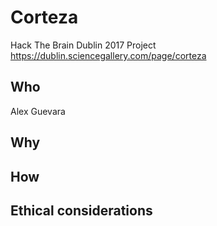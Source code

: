 # Corteza
Hack The Brain Dublin 2017 Project
https://dublin.sciencegallery.com/page/corteza


## Who
Alex Guevara

## Why


## How


## Ethical considerations
